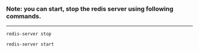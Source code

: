 ### **Note:** you can start, stop the redis server using following commands.
------
`redis-server stop`

`redis-server start`